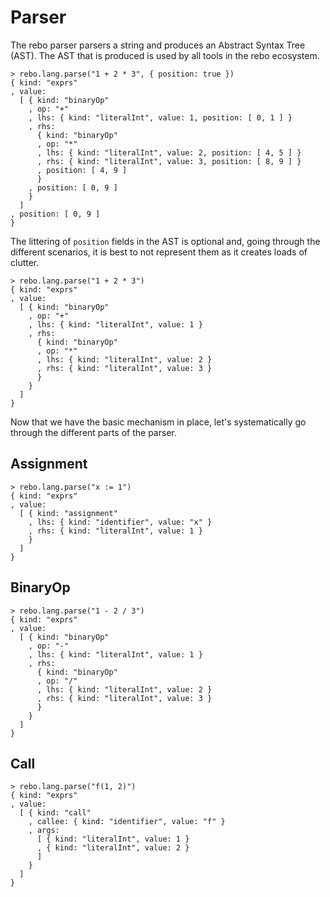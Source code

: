 # Parser

The rebo parser parsers a string and produces an Abstract Syntax Tree (AST).  The AST that is produced is used by all tools in the rebo ecosystem.

```rebo-repl
> rebo.lang.parse("1 + 2 * 3", { position: true })
{ kind: "exprs"
, value: 
  [ { kind: "binaryOp"
    , op: "+"
    , lhs: { kind: "literalInt", value: 1, position: [ 0, 1 ] }
    , rhs: 
      { kind: "binaryOp"
      , op: "*"
      , lhs: { kind: "literalInt", value: 2, position: [ 4, 5 ] }
      , rhs: { kind: "literalInt", value: 3, position: [ 8, 9 ] }
      , position: [ 4, 9 ]
      }
    , position: [ 0, 9 ]
    }
  ]
, position: [ 0, 9 ]
}
```

The littering of `position` fields in the AST is optional and, going through the different scenarios, it is best to not represent them as it creates loads of clutter.

```rebo-repl
> rebo.lang.parse("1 + 2 * 3")
{ kind: "exprs"
, value: 
  [ { kind: "binaryOp"
    , op: "+"
    , lhs: { kind: "literalInt", value: 1 }
    , rhs: 
      { kind: "binaryOp"
      , op: "*"
      , lhs: { kind: "literalInt", value: 2 }
      , rhs: { kind: "literalInt", value: 3 }
      }
    }
  ]
}
```

Now that we have the basic mechanism in place, let's systematically go through the different parts of the parser.

## Assignment

```rebo-repl
> rebo.lang.parse("x := 1")
{ kind: "exprs"
, value: 
  [ { kind: "assignment"
    , lhs: { kind: "identifier", value: "x" }
    , rhs: { kind: "literalInt", value: 1 }
    }
  ]
}
```

## BinaryOp

```rebo-repl
> rebo.lang.parse("1 - 2 / 3")
{ kind: "exprs"
, value: 
  [ { kind: "binaryOp"
    , op: "-"
    , lhs: { kind: "literalInt", value: 1 }
    , rhs: 
      { kind: "binaryOp"
      , op: "/"
      , lhs: { kind: "literalInt", value: 2 }
      , rhs: { kind: "literalInt", value: 3 }
      }
    }
  ]
}
```

## Call

```rebo-repl
> rebo.lang.parse("f(1, 2)")
{ kind: "exprs"
, value: 
  [ { kind: "call"
    , callee: { kind: "identifier", value: "f" }
    , args: 
      [ { kind: "literalInt", value: 1 }
      , { kind: "literalInt", value: 2 }
      ]
    }
  ]
}
```
